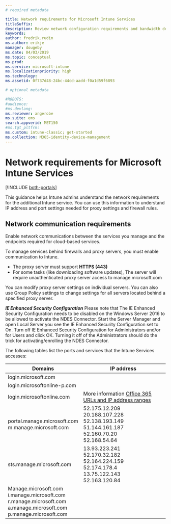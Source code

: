 ```yaml
---
# required metadata

title: Network requirements for Microsoft Intune Services
titleSuffix: 
description: Review network configuration requirements and bandwidth details for Intune.
keywords:
author: fredrik.rudin
ms.author: erikje
manager: dougeby
ms.date: 04/03/2019
ms.topic: conceptual
ms.prod:
ms.service: microsoft-intune
ms.localizationpriority: high
ms.technology:
ms.assetid: 0f737d48-24bc-44cd-aadd-f0a1d59f6893

# optional metadata

#ROBOTS:
#audience:
#ms.devlang:
ms.reviewer: angerobe
ms.suite: ems
search.appverid: MET150
#ms.tgt_pltfrm:
ms.custom: intune-classic; get-started
ms.collection: M365-identity-device-management
---
```


#  Network requirements for Microsoft Intune Services

[!INCLUDE [both-portals](./includes/note-for-both-portals.md)]

This guidance helps Intune admins understand the network requirements for the additional Intune service. You can use this information to understand IP address and port settings needed for proxy settings and firewall rules.

## Network communication requirements

Enable network communications between the services you manage and the endpoints required for cloud-based services.

To manage services behind firewalls and proxy servers, you must enable communication to Intune.

- The proxy server must support **HTTPS (443)** 
- For some tasks (like downloading software updates), The server will require unauthenticated proxy server access to manage.microsoft.com

You can modify proxy server settings on individual servers. You can also use Group Policy settings to change settings for all servers located behind a specified proxy server.

***IE Enhanced Security Configuration***
Please note that The IE Enhanced Security Configuration needs to be disabled on the Windows Server 2016 to be allowed to activate the NDES Connector. 
Start the Server Manager and open Local Server you see the IE Enhanced Security Configuration set to On. 
Turn off IE Enhanced Security Configuration for Administrators and/or for Users and click OK. Turning it off of the Administrators should do the trick for activating/enrolling the NDES Connector.


The following tables list the ports and services that the Intune Services accesses:

|**Domains**|**IP address**|
|---------------------|-----------|
|login.microsoft.com
|login.microsoftonline-p.com
|login.microsoftonline.com | More information [Office 365 URLs and IP address ranges](https://support.office.com/article/Office-365-URLs-and-IP-address-ranges-8548a211-3fe7-47cb-abb1-355ea5aa88a2) |
|portal.manage.microsoft.com<br> m.manage.microsoft.com |52.175.12.209<br>20.188.107.228<br>52.138.193.149<br>51.144.161.187<br>52.160.70.20<br>52.168.54.64 |
| sts.manage.microsoft.com | 13.93.223.241 <br>52.170.32.182 <br>52.164.224.159 <br>52.174.178.4 <br>13.75.122.143 <br>52.163.120.84|
|Manage.microsoft.com <br>i.manage.microsoft.com <br>r.manage.microsoft.com <br>a.manage.microsoft.com <br>p.manage.microsoft.com 
